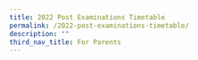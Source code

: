 ```yaml
---
title: 2022 Post Examinations Timetable
permalink: /2022-post-examinations-timetable/
description: ""
third_nav_title: For Parents
---
```

